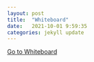 ```yaml
---
layout: post
title:  "Whiteboard"
date:   2021-10-01 9:59:35
categories: jekyll update
---
```


[Go to Whiteboard](http://mid.m-teacher.co.kr/Viewer/common/activeHelper/board.html)
